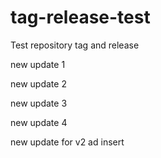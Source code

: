 # tag-release-test
Test repository tag and release

new update 1

new update 2

new update 3

new update 4

new update for v2
ad insert
